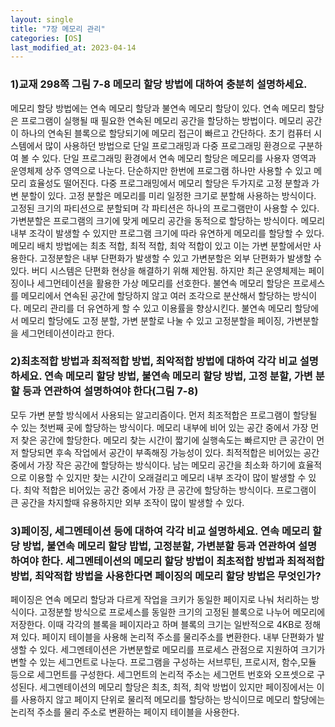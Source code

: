 ```yaml
---
layout: single
title: "7장 메모리 관리"
categories: [OS]
last_modified_at: 2023-04-14
---
```


### 1)교재 298쪽 그림 7-8 메모리 할당 방법에 대하여 충분히 설명하세요.
메모리 할당 방법에는 연속 메모리 할당과 불연속 메모리 할당이 있다. 연속 메모리 할당은 프로그램이 실행될 때 필요한 연속된 메모리 공간을 할당하는 방법이다. 메모리 공간이 하나의 연속된 블록으로 할당되기에 메모리 접근이 빠르고 간단하다. 초기 컴퓨터 시스템에서 많이 사용하던 방법으로 단일 프로그래밍과 다중 프로그래밍 환경으로 구분하여 볼 수 있다. 단일 프로그래밍 환경에서 연속 메모리 할당은 메모리를 사용자 영역과 운영체제 상주 영역으로 나눈다. 단순하지만 한번에 프로그램 하나만 사용할 수 있고 메모리 효율성도 떨어진다. 다중 프로그래밍에서 메모리 할당은 두가지로 고정 분할과 가변 분할이 있다. 고정 분할은 메모리를 미리 일정한 크기로 분할해 사용하는 방식이다. 고정된 크기의 파티션으로 분할되며 각 파티션은 하나의 프로그램만이 사용할 수 있다. 가변분할은 프로그램의 크기에 맞게 메모리 공간을 동적으로 할당하는 방식이다. 메모리 내부 조각이 발생할 수 있지만 프로그램 크기에 따라 유연하게 메모리를 할당할 수 있다. 메모리 배치 방법에는 최초 적합, 최적 적합, 최악 적합이 있고 이는 가변 분할에서만 사용한다. 고정분할은 내부 단편화가 발생할 수 있고 가변분할은 외부 단편화가 발생할 수 있다. 버디 시스템은 단편화 현상을 해결하기 위해 제안됨. 하지만 최근 운영체제는 페이징이나 세그먼테이션을 활용한 가상 메모리를 선호한다. 불연속 메모리 할당은 프로세스를 메모리에서 연속된 공간에 할당하지 않고 여러 조각으로 분산해서 할당하는 방식이다. 메모리 관리를 더 유연하게 할 수 있고 이용률을 향상시킨다. 불연속 메모리 할당에서 메모리 할당에도 고정 분할, 가변 분할로 나눌 수 있고 고정분할을 페이징, 가변분할을 세그먼테이션이라고 한다.


### 2)최초적합 방법과 최적적합 방법, 최악적합 방법에 대하여 각각 비교 설명하세요. 연속 메모리 할당 방법, 불연속 메모리 할당 방법, 고정 분할, 가변 분할 등과 연관하여 설명하여야 한다(그림 7-8)

모두 가변 분할 방식에서 사용되는 알고리즘이다. 먼저 최조적합은 프로그램이 할당될 수 있는 첫번째 곳에 할당하는 방식이다. 메모리 내부에 비어 있는 공간 중에서 가장 먼저 찾은 공간에 할당한다. 메모리 찾는 시간이 짧기에 실행속도는 빠르지만 큰 공간이 먼저 할당되면 후속 작업에서 공간이 부족해징 가능성이 있다. 최적적합은 비어있는 공간 중에서 가장 작은 공간에 할당하는 방식이다. 남는 메모리 공간을 최소화 하기에 효율적으로 이용할 수 있지만 찾는 시간이 오래걸리고 메모리 내부 조각이 많이 발생할 수 있다. 최악 적합은 비어있는 공간 중에서 가장 큰 공간에 할당하는 방식이다. 프로그램이 큰 공간을 차지할때 유용하지만 외부 조작이 많이 발생할 수 있다.


### 3)페이징, 세그멘테이션 등에 대하여 각각 비교 설명하세요. 연속 메모리 할당 방법, 불연속 메모리 할당 밥법, 고정분할, 가변분할 등과 연관하여 설명하여야 한다. 세그멘테이션의 메모리 할당 방법이 최초적합 방법과 최적적합 방법, 최악적합 방법을 사용한다면 페이징의 메모리 할당 방법은 무엇인가?

페이징은 연속 메모리 할당과 다르게 작업을 크키가 동일한 페이지로 나눠 처리하는 방식이다. 고정분할 방식으로 프로세스를 동일한 크기의 고정된 블록으로 나누어 메모리에 저장한다. 이때 각각의 블록을 페이지라고 하며 블록의 크기는 일반적으로 4KB로 정해져 있다. 페이지 테이블을 사용해 논리적 주소를 물리주소를 변환한다. 내부 단편화가 발생할 수 있다. 세그멘테이션은 가변분할로 메모리를 프로세스 관점으로 지원하여 크기가 변할 수 있는 세그먼트로 나눈다. 프로그램을 구성하는 서브루틴, 프로시저, 함수,모듈 등으로 세그먼트를 구성한다. 세그먼트의 논리적 주소는 세그먼트 번호와 오프셋으로 구성된다. 세그멘테이션의 메모리 할당은 최초, 최적, 최악 방법이 있지만 페이징에서는 이를 사용하지 않고 페이지 단위로 물리적 메모리를 할당하는 방식이므로 메모리 할당에는 논리적 주소를 물리 주소로 변환하는 페이지 테이블을 사용한다.
